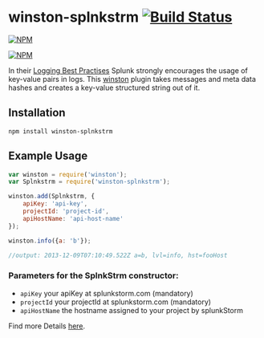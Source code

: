 # winston-splnkstrm [![Build Status](https://travis-ci.org/zaphod1984/winston-splnkstrm.png)](https://travis-ci.org/zaphod1984/winston-splnkstrm)

[![NPM](https://nodei.co/npm/winston-splnkstrm.png)](https://nodei.co/npm/winston-splnkstrm/)

[![NPM](https://nodei.co/npm-dl/winston-splnkstrm.png?months=3)](https://nodei.co/npm/winston-splnkstrm/)

In their [Logging Best Practises](http://dev.splunk.com/view/logging-best-practices/SP-CAAADP6) Splunk strongly encourages the usage of key-value pairs in logs.
This [winston](https://github.com/flatiron/winston) plugin takes messages and meta data hashes and creates a key-value structured string out of it.

## Installation

````
npm install winston-splnkstrm
````

## Example Usage

````javascript
var winston = require('winston');
var Splnkstrm = require('winston-splnkstrm');

winston.add(Splnkstrm, {
    apiKey: 'api-key',
    projectId: 'project-id',
    apiHostName: 'api-host-name'
});

winston.info({a: 'b'});

//output: 2013-12-09T07:10:49.522Z a=b, lvl=info, hst=fooHost
````

### Parameters for the SplnkStrm constructor:

* `apiKey` your apiKey at splunkstorm.com (mandatory)
* `projectId` your projectId at splunkstorm.com (mandatory)
* `apiHostName` the hostname assigned to your project by splunkStorm

Find more Details [here](https://github.com/zaphod1984/splunk-storm).